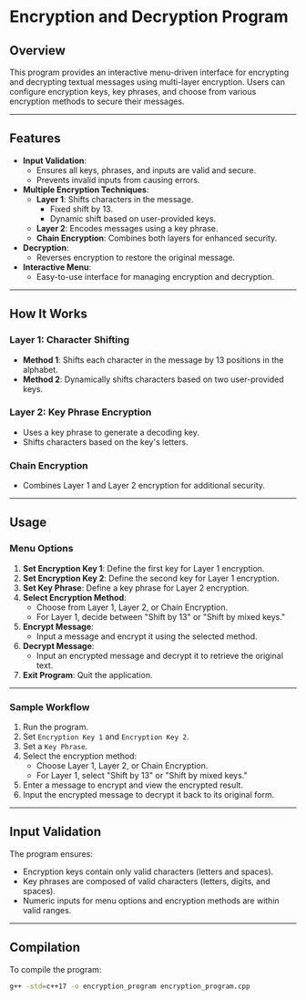 # Encryption and Decryption Program

## Overview

This program provides an interactive menu-driven interface for encrypting and decrypting textual messages using multi-layer encryption. Users can configure encryption keys, key phrases, and choose from various encryption methods to secure their messages.

---

## Features

- **Input Validation**:
  - Ensures all keys, phrases, and inputs are valid and secure.
  - Prevents invalid inputs from causing errors.
- **Multiple Encryption Techniques**:
  - **Layer 1**: Shifts characters in the message.
    - Fixed shift by 13.
    - Dynamic shift based on user-provided keys.
  - **Layer 2**: Encodes messages using a key phrase.
  - **Chain Encryption**: Combines both layers for enhanced security.
- **Decryption**:
  - Reverses encryption to restore the original message.
- **Interactive Menu**:
  - Easy-to-use interface for managing encryption and decryption.

---

## How It Works

### Layer 1: Character Shifting

- **Method 1**: Shifts each character in the message by 13 positions in the alphabet.
- **Method 2**: Dynamically shifts characters based on two user-provided keys.

### Layer 2: Key Phrase Encryption

- Uses a key phrase to generate a decoding key.
- Shifts characters based on the key's letters.

### Chain Encryption

- Combines Layer 1 and Layer 2 encryption for additional security.

---

## Usage

### Menu Options

1. **Set Encryption Key 1**: Define the first key for Layer 1 encryption.
2. **Set Encryption Key 2**: Define the second key for Layer 1 encryption.
3. **Set Key Phrase**: Define a key phrase for Layer 2 encryption.
4. **Select Encryption Method**:
   - Choose from Layer 1, Layer 2, or Chain Encryption.
   - For Layer 1, decide between "Shift by 13" or "Shift by mixed keys."
5. **Encrypt Message**:
   - Input a message and encrypt it using the selected method.
6. **Decrypt Message**:
   - Input an encrypted message and decrypt it to retrieve the original text.
7. **Exit Program**: Quit the application.

---

### Sample Workflow

1. Run the program.
2. Set `Encryption Key 1` and `Encryption Key 2`.
3. Set a `Key Phrase`.
4. Select the encryption method:
   - Choose Layer 1, Layer 2, or Chain Encryption.
   - For Layer 1, select "Shift by 13" or "Shift by mixed keys."
5. Enter a message to encrypt and view the encrypted result.
6. Input the encrypted message to decrypt it back to its original form.

---

## Input Validation

The program ensures:

- Encryption keys contain only valid characters (letters and spaces).
- Key phrases are composed of valid characters (letters, digits, and spaces).
- Numeric inputs for menu options and encryption methods are within valid ranges.

---

## Compilation

To compile the program:

```bash
g++ -std=c++17 -o encryption_program encryption_program.cpp
```
